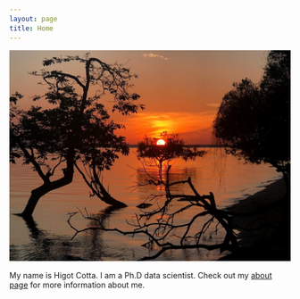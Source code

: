 ```yaml
---
layout: page
title: Home
---
```

![Alter do Chão](fotos/alter.jpg "Alter do Chão - Pará@Brazil")

My name is Higot Cotta. I am a Ph.D data scientist.
Check out my <a href="./about">about page</a> for more information about me.
   